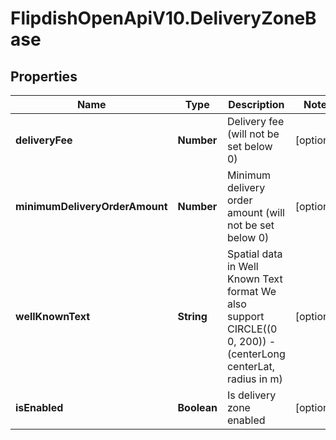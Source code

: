 # FlipdishOpenApiV10.DeliveryZoneBase

## Properties
Name | Type | Description | Notes
------------ | ------------- | ------------- | -------------
**deliveryFee** | **Number** | Delivery fee (will not be set below 0) | [optional] 
**minimumDeliveryOrderAmount** | **Number** | Minimum delivery order amount (will not be set below 0) | [optional] 
**wellKnownText** | **String** | Spatial data in Well Known Text format  We also support CIRCLE((0 0, 200)) - (centerLong centerLat, radius in m) | [optional] 
**isEnabled** | **Boolean** | Is delivery zone enabled | [optional] 


